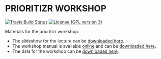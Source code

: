 # PRIORITIZR WORKSHOP

[![Travis Build Status](https://img.shields.io/travis/prioritizr/workshop/master.svg?label=Status)](https://travis-ci.com/prioritizr/workshop)
[![License (GPL version 3)](https://img.shields.io/badge/License-GNU%20GPL%20version%203-brightgreen.svg)](http://opensource.org/licenses/GPL-3.0)

Materials for the prioritizr workshop.

* The slideshow for the lecture can be [downloaded here](https://github.com/prioritizr/workshop/raw/main/slides.pptx).
* The workshop manual is available [online](https://prioritizr.github.io/workshop/) and can be [downloaded here](https://prioritizr.github.io/workshop/prioritizr-workshop-manual.pdf).
* The data for the workshop can be [downloaded here](https://github.com/prioritizr/workshop/raw/main/data.zip).
